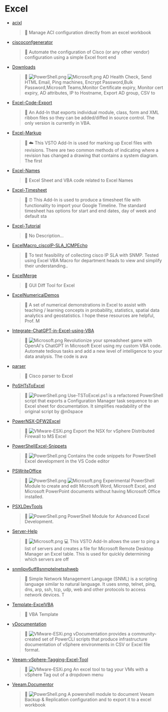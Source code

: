 # Excel
- [acixl](<https://github.com/Thamielis/acixl>)
	> :memo: Manage ACI configuration directly from an excel workbook 
- [ciscoconfgenerator](<https://github.com/Thamielis/ciscoconfgenerator>)
	> :memo: Automate the configuration of Cisco (or any other vendor) configuration using a simple Excel front end 
- [Downloads](<https://github.com/Thamielis/Downloads>)
	> :memo: ![PowerShell.png](../images/PowerShell.png) ![Microsoft.png](../images/Microsoft.png) AD Health Check, Send HTML Email,  Ping machines, Encrypt Password,Bulk Password,Microsoft Teams,Monitor Certificate expiry, Monitor cert expiry, AD attributes, IP to Hostname, Export AD group, CSV to 
- [Excel-Code-Export](<https://github.com/Thamielis/Excel-Code-Export>)
	> :memo: An Add-In that exports individual module, class, form and XML ribbon files so they can be added/diffed in source control. The only version is currently in VBA. 
- [Excel-Markup](<https://github.com/Thamielis/Excel-Markup>)
	> :memo: :cloud: This VSTO Add-In is used for marking up Excel files with revisions. There are two common methods of indicating where a revision has changed a drawing that contains a system diagram. The first  
- [Excel-Names](<https://github.com/Thamielis/Excel-Names>)
	> :memo: Excel Sheet and VBA code related to Excel Names 
- [Excel-Timesheet](<https://github.com/Thamielis/Excel-Timesheet>)
	> :memo: :alarm_clock: This Add-In is used to produce a timesheet file with functionality to import your Google Timeline. The standard timesheet has options for start and end dates, day of week and default sta 
- [Excel-Tutorial](<https://github.com/Thamielis/Excel-Tutorial>)
	> :memo: No Description... 
- [ExcelMacro_ciscoIP-SLA_ICMPEcho](<https://github.com/Thamielis/ExcelMacro_ciscoIP-SLA_ICMPEcho>)
	> :memo: To test feasibility of collecting cisco IP SLA with SNMP. Tested using Excel VBA Macro for department heads to view and simplify their understanding.. 
- [ExcelMerge](<https://github.com/Thamielis/ExcelMerge>)
	> :memo: GUI Diff Tool for Excel 
- [ExcelNumericalDemos](<https://github.com/Thamielis/ExcelNumericalDemos>)
	> :memo: A set of numerical demonstrations in Excel to assist with teaching / learning concepts in probability, statistics, spatial data analytics and geostatistics. I hope these resources are helpful, Prof. M 
- [Integrate-ChatGPT-in-Excel-using-VBA](<https://github.com/Thamielis/Integrate-ChatGPT-in-Excel-using-VBA>)
	> :memo: ![Microsoft.png](../images/Microsoft.png) Revolutionize your spreadsheet game with OpenAI's ChatGPT in Microsoft Excel using my custom VBA code. Automate tedious tasks and add a new level of intelligence to your data analysis. The code is ava 
- [parser](<https://github.com/Thamielis/parser>)
	> :memo: Cisco parser to Excel 
- [PoSHTsToExcel](<https://github.com/Thamielis/PoSHTsToExcel>)
	> :memo: ![PowerShell.png](../images/PowerShell.png) Use-TSToExcel.ps1 is a refactored PowerShell script that exports a Configuration Manager task sequence to an Excel sheet for documentation. It simplifies readability of the original script by @n0space 
- [PowerNSX-DFW2Excel](<https://github.com/Thamielis/PowerNSX-DFW2Excel>)
	> :memo: ![VMware-ESXi.png](../images/VMware-ESXi.png) Export the NSX for vSphere Distributed Firewall to MS Excel 
- [PowerShellExcel-Snippets](<https://github.com/Thamielis/PowerShellExcel-Snippets>)
	> :memo: ![PowerShell.png](../images/PowerShell.png) Contains the code snippets for PowerShell Excel development in the VS Code editor 
- [PSWriteOffice](<https://github.com/Thamielis/PSWriteOffice>)
	> :memo: ![PowerShell.png](../images/PowerShell.png) ![Microsoft.png](../images/Microsoft.png) Experimental PowerShell Module to create and edit Microsoft Word, Microsoft Excel, and Microsoft PowerPoint documents without having Microsoft Office installed. 
- [PSXLDevTools](<https://github.com/Thamielis/PSXLDevTools>)
	> :memo: ![PowerShell.png](../images/PowerShell.png) PowerShell Module for Advanced Excel Development. 
- [Server-Help](<https://github.com/Thamielis/Server-Help>)
	> :memo: ![Microsoft.png](../images/Microsoft.png) :computer: This VSTO Add-In allows the user to ping a list of servers and creates a file for Microsoft Remote Desktop Manager an Excel table. This is used for quickly determining which servers are off 
- [snmlipv6utf8snmptelnetsshweb](<https://github.com/Thamielis/snmlipv6utf8snmptelnetsshweb>)
	> :memo: Simple Network Management Language (SNML) is a scripting language similar to natural language. It uses snmp, telnet, ping, dns, arp, ssh, tcp, udp, web and other protocols to access network devices. T 
- [Template-ExcelVBA](<https://github.com/Thamielis/Template-ExcelVBA>)
	> :memo: VBA Template 
- [vDocumentation](<https://github.com/Thamielis/vDocumentation>)
	> :memo: ![VMware-ESXi.png](../images/VMware-ESXi.png) vDocumentation provides a community-created set of PowerCLI scripts that produce infrastructure documentation of vSphere environments in CSV or Excel file format. 
- [Veeam-vSphere-Tagging-Excel-Tool](<https://github.com/Thamielis/Veeam-vSphere-Tagging-Excel-Tool>)
	> :memo: ![VMware-ESXi.png](../images/VMware-ESXi.png) An excel tool to tag your VMs with a vSphere Tag out of a dropdown menu 
- [Veeam.Documentor](<https://github.com/Thamielis/Veeam.Documentor>)
	> :memo: ![PowerShell.png](../images/PowerShell.png) A powershell module to document Veeam Backup & Replication configuration and to export it to a excel workbook 

